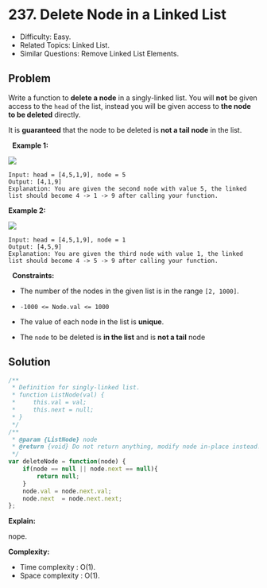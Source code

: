 # 237. Delete Node in a Linked List

- Difficulty: Easy.
- Related Topics: Linked List.
- Similar Questions: Remove Linked List Elements.

## Problem

Write a function to **delete a node** in a singly-linked list. You will **not** be given access to the ```head``` of the list, instead you will be given access to **the node to be deleted** directly.

It is **guaranteed** that the node to be deleted is **not a tail node** in the list.

 
**Example 1:**

![](https://assets.leetcode.com/uploads/2020/09/01/node1.jpg)

```
Input: head = [4,5,1,9], node = 5
Output: [4,1,9]
Explanation: You are given the second node with value 5, the linked list should become 4 -> 1 -> 9 after calling your function.
```

**Example 2:**

![](https://assets.leetcode.com/uploads/2020/09/01/node2.jpg)

```
Input: head = [4,5,1,9], node = 1
Output: [4,5,9]
Explanation: You are given the third node with value 1, the linked list should become 4 -> 5 -> 9 after calling your function.
```

 
**Constraints:**


	
- The number of the nodes in the given list is in the range ```[2, 1000]```.
	
- ```-1000 <= Node.val <= 1000```
	
- The value of each node in the list is **unique**.
	
- The ```node``` to be deleted is **in the list** and is **not a tail** node



## Solution

```javascript
/**
 * Definition for singly-linked list.
 * function ListNode(val) {
 *     this.val = val;
 *     this.next = null;
 * }
 */
/**
 * @param {ListNode} node
 * @return {void} Do not return anything, modify node in-place instead.
 */
var deleteNode = function(node) {
    if(node == null || node.next == null){
        return null;
    }
    node.val = node.next.val;
    node.next  = node.next.next;
};
```

**Explain:**

nope.

**Complexity:**

* Time complexity : O(1).
* Space complexity : O(1).
